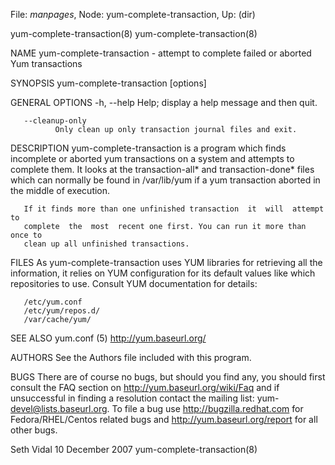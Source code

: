 File: *manpages*,  Node: yum-complete-transaction,  Up: (dir)

yum-complete-transaction(8)                        yum-complete-transaction(8)



NAME
       yum-complete-transaction  -  attempt  to complete failed or aborted Yum
       transactions

SYNOPSIS
       yum-complete-transaction [options]

GENERAL OPTIONS
       -h, --help
              Help; display a help message and then quit.

       --cleanup-only
              Only clean up only transaction journal files and exit.


DESCRIPTION
       yum-complete-transaction is a program which finds incomplete or aborted
       yum transactions on a system and attempts to complete them. It looks at
       the transaction-all* and transaction-done* files which can normally  be
       found  in  /var/lib/yum  if  a yum transaction aborted in the middle of
       execution.

       If it finds more than one unfinished transaction  it  will  attempt  to
       complete  the  most  recent one first. You can run it more than once to
       clean up all unfinished transactions.

FILES
       As yum-complete-transaction uses YUM libraries for retrieving  all  the
       information, it relies on YUM configuration for its default values like
       which repositories to use. Consult YUM documentation for details:

       /etc/yum.conf
       /etc/yum/repos.d/
       /var/cache/yum/


SEE ALSO
       yum.conf (5)
       http://yum.baseurl.org/


AUTHORS
       See the Authors file included with this program.


BUGS
       There are of course no bugs, but should you find any, you should  first
       consult  the  FAQ  section  on  http://yum.baseurl.org/wiki/Faq  and if
       unsuccessful in finding a resolution contact  the  mailing  list:  yum-
       devel@lists.baseurl.org.   To file a bug use http://bugzilla.redhat.com
       for Fedora/RHEL/Centos related bugs  and  http://yum.baseurl.org/report
       for all other bugs.




Seth Vidal                     10 December 2007    yum-complete-transaction(8)
